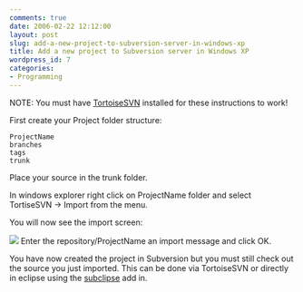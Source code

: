 ```yaml
---
comments: true
date: 2006-02-22 12:12:00
layout: post
slug: add-a-new-project-to-subversion-server-in-windows-xp
title: Add a new project to Subversion server in Windows XP
wordpress_id: 7
categories:
- Programming
---
```


NOTE: You must have [TortoiseSVN](http://tortoisesvn.tigris.org/) installed for these instructions to work!

First create your Project folder structure:

    
    ProjectName
    branches
    tags
    trunk


Place your source in the trunk folder.

In windows explorer right click on ProjectName folder and select TortiseSVN -> Import from the menu.

You will now see the import screen:

[![](http://photos1.blogger.com/blogger/752/2322/320/svnimport.jpg)](http://photos1.blogger.com/blogger/752/2322/1600/svnimport.jpg)
Enter the repository/ProjectName an import message and click OK.

You have now created the project in Subversion but you must still check out the source you just imported.  This can be done via TortoiseSVN or directly in eclipse using the [subclipse](http://subclipse.tigris.org/) add in.
